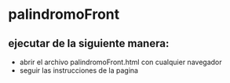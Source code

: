 # palindromoFront

## ejecutar de la siguiente manera:
- abrir el archivo palindromoFront.html con cualquier navegador
- seguir las instrucciones de la pagina